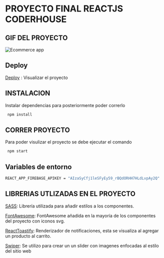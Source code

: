 # PROYECTO FINAL REACTJS CODERHOUSE



## GIF DEL PROYECTO

![Ecommerce app](https://user-images.githubusercontent.com/98171814/176560296-08cd9e00-81a3-46de-9f3d-e4866ccd4809.gif)

## Deploy

[Deploy](https://proyecto-final-reactjs-coderhuse-7ae2gxu1z-jonathanmaidana.vercel.app/category/camperas) : Visualizar el proyecto

## INSTALACION

Instalar dependencias para posteriormente poder correrlo

```bash
 npm install
```

## CORRER PROYECTO

Para poder visulizar el proyecto se debe ejecutar el comando

```bash
 npm start
```

## Variables de entorno

```bash
REACT_APP_FIREBASE_APIKEY = "AIzaSyCfj1leSFyEy59_rBQdORHH7HLdLvpAy2Q"
```


## LIBRERIAS UTLIZADAS EN EL PROYECTO
[SASS](https://sass-lang.com/): Librería utilizada para añadir estilos a los componentes.

[FontAwesome](https://fontawesome.com/): FontAwesome añadida en la mayoría de los componentes del proyecto con iconos svg.

[ReactToastify](https://www.npmjs.com/package/react-toastify): Renderizador de notificaciones, esta se visualiza al agregar un producto al carrito.

[Swiper](https://swiperjs.com/): Se utilizo para crear un un slider con imagenes enfocadas al estilo del sitio web
